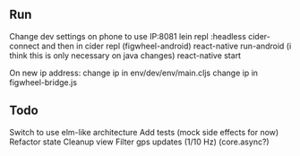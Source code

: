 Run
---------------------

Change dev settings on phone to use IP:8081
lein repl :headless
cider-connect and then in cider repl (figwheel-android)
react-native run-android (i think this is only necessary on java changes)
react-native start

On new ip address:
change ip in env/dev/env/main.cljs
change ip in figwheel-bridge.js

Todo
--------------------

Switch to use elm-like architecture
Add tests (mock side effects for now)
Refactor state
Cleanup view
Filter gps updates (1/10 Hz) (core.async?)
